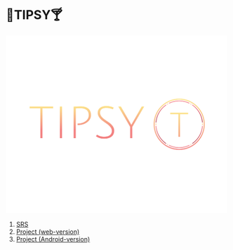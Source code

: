 # :tropical_drink:TIPSY:cocktail:

![logo](https://github.com/LazuRR/TIPSY/blob/master/docs/mockups/FullColor_TransparentBg_1280x1024_72dpi.png) <br/>
1. [SRS](https://github.com/LazuRR/TIPSY/blob/master/docs/SRS.md)
2. [Project (web-version)](https://github.com/LazuRR/TIPSY/tree/web)
3. [Project (Android-version)](https://github.com/LazuRR/TIPSY/tree/android)
